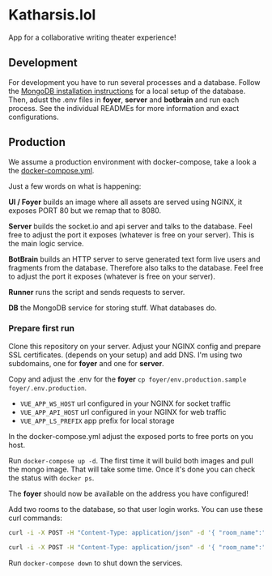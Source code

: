 # Katharsis.lol

App for a collaborative writing theater experience!


## Development

For development you have to run several processes and a database.
Follow the [MongoDB installation instructions](https://docs.mongodb.com/manual/installation/) for a local setup of the database.
Then, adust the .env files in **foyer**, **server** and **botbrain** and run each process.
See the individual READMEs for more information and exact configurations.


## Production

We assume a production environment with docker-compose, take a look a the [docker-compose.yml](docker-compose.yml).

Just a few words on what is happening:

**UI / Foyer** builds an image where all assets are served using NGINX, it exposes PORT 80 but we remap that to 8080.

**Server** builds the socket.io and api server and talks to the database. Feel free to adjust the port it exposes (whatever is free on your server). This is the main logic service.

**BotBrain** builds an HTTP server to serve generated text form live users and fragments from the database. Therefore also talks to the database. Feel free to adjust the port it exposes (whatever is free on your server).

**Runner** runs the script and sends requests to server.

**DB** the MongoDB service for storing stuff. What databases do.


### Prepare first run

Clone this repository on your server. Adjust your NGINX config and prepare SSL certificates. (depends on your setup) and add DNS. I'm using two subdomains, one for **foyer** and one for **server**.

Copy and adjust the .env for the **foyer** `cp foyer/env.production.sample foyer/.env.production`.

- `VUE_APP_WS_HOST` url configured in your NGINX for socket traffic
- `VUE_APP_API_HOST` url configured in your NGINX for web traffic
- `VUE_APP_LS_PREFIX` app prefix for local storage

In the docker-compose.yml adjust the exposed ports to free ports on you host.

Run `docker-compose up -d`. The first time it will build both images and pull the mongo image. That will take some time. Once it's done you can check the status with `docker ps`.

The **foyer** should now be available on the address you have configured!

Add two rooms to the database, so that user login works. You can use these curl commands:

``` bash
curl -i -X POST -H "Content-Type: application/json" -d '{ "room_name":"Writers Room", "main":true, "private":false }' localhost:3000/api/room

curl -i -X POST -H "Content-Type: application/json" -d '{ "room_name":"Stage", "main":true, "private":false, "locked": true }' localhost:3000/api/room
```

Run `docker-compose down` to shut down the services.
